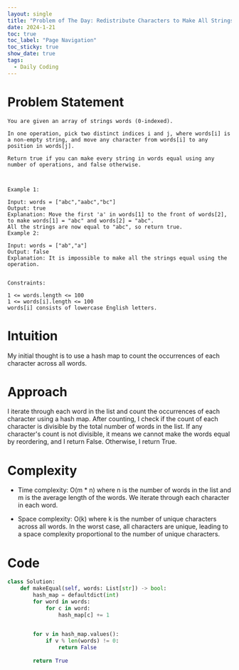```yaml
---
layout: single
title: "Problem of The Day: Redistribute Characters to Make All Strings Equal"
date: 2024-1-21
toc: true
toc_label: "Page Navigation"
toc_sticky: true
show_date: true
tags:
  - Daily Coding
---
```

# Problem Statement
```
You are given an array of strings words (0-indexed).

In one operation, pick two distinct indices i and j, where words[i] is a non-empty string, and move any character from words[i] to any position in words[j].

Return true if you can make every string in words equal using any number of operations, and false otherwise.

 

Example 1:

Input: words = ["abc","aabc","bc"]
Output: true
Explanation: Move the first 'a' in words[1] to the front of words[2],
to make words[1] = "abc" and words[2] = "abc".
All the strings are now equal to "abc", so return true.
Example 2:

Input: words = ["ab","a"]
Output: false
Explanation: It is impossible to make all the strings equal using the operation.
 

Constraints:

1 <= words.length <= 100
1 <= words[i].length <= 100
words[i] consists of lowercase English letters.
```

# Intuition
 My initial thought is to use a hash map to count the occurrences of each character across all words.

# Approach
I iterate through each word in the list and count the occurrences of each character using a hash map. After counting, I check if the count of each character is divisible by the total number of words in the list. If any character's count is not divisible, it means we cannot make the words equal by reordering, and I return False. Otherwise, I return True.

# Complexity
- Time complexity:
O(m * n) where n is the number of words in the list and m is the average length of the words. We iterate through each character in each word.

- Space complexity:
O(k) where k is the number of unique characters across all words. In the worst case, all characters are unique, leading to a space complexity proportional to the number of unique characters.

# Code
```python
class Solution:
    def makeEqual(self, words: List[str]) -> bool:
        hash_map = defaultdict(int)
        for word in words:
            for c in word:
                hash_map[c] += 1

        
        for v in hash_map.values():
            if v % len(words) != 0:
                return False
        
        return True

```